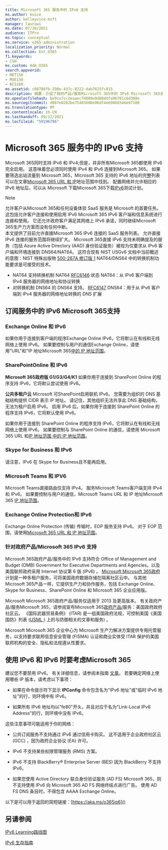 ```yaml
---
title: Microsoft 365 服务中的 IPv6 支持
ms.author: kvice
author: kelleyvice-msft
manager: laurawi
ms.date: 07/28/2021
audience: ITPro
ms.topic: conceptual
ms.service: o365-administration
localization_priority: Normal
ms.collection: Ent_O365
f1.keywords:
- CSH
ms.custom: Adm_O365
search.appverid:
- MET150
- MOE150
- BCS160
ms.assetid: c08786fb-298e-437c-8222-dab7625fc815
description: 摘要：介绍了政府产品/服务Microsoft 365中的 IPv6 Microsoft 365支持。
ms.openlocfilehash: be9ce7cc2eaaec74889e9d88ddfa9b781c6d308e
ms.sourcegitcommit: d08fe0282be75483608e96df4e6986d346e97180
ms.translationtype: MT
ms.contentlocale: zh-CN
ms.lasthandoff: 09/12/2021
ms.locfileid: "59196796"
---
```

# <a name="ipv6-support-in-microsoft-365-services"></a>Microsoft 365 服务中的 IPv6 支持

Microsoft 365同时支持 IPv6 和 IPv4;但是，并非所有Microsoft 365都使用 IPv6 完全启用。 这意味着您必须同时使用 IPv4 和 IPv6 连接到Microsoft 365。 如果要筛选出站流量到 Microsoft 365，Microsoft 365 支持的 IPv6 地址的完整列表可以在文章[Microsoft 365 URL 和 IP](urls-and-ip-address-ranges.md)地址范围中找到。 配置网络并允许相应的 IPv6 地址后，可以从 Microsoft 下载Microsoft 365下载[IPv6](https://go.microsoft.com/fwlink/?LinkId=293447)测试计划。

> [!NOTE]
> 允许客户从Microsoft 365和任何设备体验 SaaS 服务是 Microsoft 的首要任务。 这包括允许客户连接和使用启用 IPv6 Microsoft 365 IPv6 客户端和信息系统进行连接和使用。 它还允许政府客户满足其网络上 IPv6 承诺，同时继续Microsoft 365生产力方案而没有任何中断。  
> 本文提供了目前允许直接Microsoft 365 IPv6 连接的 SaaS 服务列表。 允许直接 IPv6 连接的服务范围将继续扩大。 Microsoft 365直接 IPv6 支持未明确提及的服务（包括 Azure Active Directory (AAD) 身份验证服务）被视为仅要求从 IPv6 客户端和环境连接到 DNS64/NAT64。  这符合现有 NIST USGv6 文档中当前概述的意图：NIST 特殊出版物 [500-267A 修订版 1](https://nvlpubs.nist.gov/nistpubs/specialpublications/NIST.SP.500-267Ar1.pdf) NAT64/DNS64 中的转换机制功能要求是可接受的技术。
> - NAT64 支持转换机制 NAT64 [RFC6146](https://datatracker.ietf.org/doc/html/rfc6146) 状态 NAT64：从 IPv6 客户端到 IPv4 服务器的网络地址和协议转换
> - 对转换机制 DNS64 的 DNS64 支持。 [RFC6147](https://datatracker.ietf.org/doc/html/rfc6147) DNS64：用于从 IPv6 客户端到 IPv4 服务器的网络地址转换的 DNS 扩展

  
## <a name="ipv6-support-in-microsoft-365-subscription-service"></a>订阅服务中的 IPv6 Microsoft 365支持

### <a name="exchange-online-and-ipv6"></a>Exchange Online 和 IPv6

如果你用于连接到客户端的程序Exchange Online IPv6，它将默认在有线和无线网络上使用 IPv6。 如果要控制与用户的通信Exchange Online，请使用"URL"和"IP 地址Microsoft 365[中的 IP 地址范围](urls-and-ip-address-ranges.md)。
  
### <a name="sharepoint-online-and-ipv6"></a>SharePointOnline 和 IPv6

 **Microsoft 365政府版 G1/G3/G4/K1** 如果你用于连接到 SharePoint Online 的程序支持 IPv6，它将默认尝试使用 IPv6。
  
 **公共多租户云** Microsoft 可SharePoint启用联机 IPv6。 您需要为组织的 DNS 基础结构提供 CIDR 表示 IP 地址。 请记住，其他组织无法共享此 DNS 基础结构，无法为租户启用 IPv6。 启用 IPv6 后，如果你用于连接到 SharePoint Online 的程序支持 IPv6，它将默认使用 IPv6。
  
如果你用于连接到 SharePoint Online 的程序支持 IPv6，它将默认在有线和无线网络上使用 IPv6。 如果要控制与 SharePoint Online 的通信，请使用 Microsoft 365 URL 和[IP 地址范围 中的 IP 地址范围](urls-and-ip-address-ranges.md)。
  
 
  
### <a name="skype-for-business-and-ipv6"></a>Skype for Business 和 IPv6

请注意，IPv6 在 Skype for Business且不能再启用。

### <a name="microsoft-teams-and-ipv6"></a>Microsoft Teams 和 IPV6

Microsoft Teams直接路由仅支持 IPv4。 服务Microsoft Teams客户端支持 IPv4 和 IPv6。 如果要控制与用户的通信，Microsoft Teams URL 和 IP 地址Microsoft 365 [IP 地址范围](urls-and-ip-address-ranges.md)。
  
### <a name="exchange-online-protection-and-ipv6"></a>Exchange Online Protection和 IPv6

Exchange Online Protection (传输) 传输时，EOP 服务支持 IPv6。 对于 EOP 范围，请使用[Microsoft 365 URL 和 IP 地址范围](urls-and-ip-address-ranges.md)。
  
### <a name="ipv6-support-for-microsoft-365-government-offerings"></a>针对政府产品/Microsoft 365 IPv6 支持

Microsoft 365政府产品/服务中的 IPv6 支持符合 Office of Management and Budget (OMB) Government for Executive Departments and Agencies，以及美国联邦政府采用 Internet 协议第 6 版 (IPv6) 。 [Microsoft Microsoft 365政府](https://go.microsoft.com/fwlink/p/?LinkId=325414)计划是一种多租户服务，可将美国政府数据存储在隔离社区云中。 与其他Microsoft 365产品一样，它提供生产力和协作服务，包括 Exchange Online、Skype for Business、SharePoint Online 和 Microsoft 365 企业应用版。 

Microsoft Microsoft 365政府产品/服务仅适用于 2013 及更高版本。 有关政府产品/服务Microsoft 365，请参阅宣布Microsoft 365[政府产品/](https://go.microsoft.com/fwlink/p/?LinkId=325414)服务：美国政府政府社区云。 《国际武器贸易条例》 (ITAR) 是一组美国政府法规，可控制美国《美国国防》列表 ([USML ](https://go.microsoft.com/fwlink/p/?LinkId=325415)) 上的与防御相关的文章和服务) 。 

Microsoft Microsoft 365 企业中心为 Microsoft 生产力解决方案提供专用托管服务，以支持要求联邦信息安全管理 (FISMA) 认证和商业实体受 ITAR 保护的美国联邦机构的安全、隐私和法规遵从性要求。
  
## <a name="things-to-consider-when-using-ipv6-and-microsoft-365"></a>使用 IPv6 和 IPv6 时要考虑Microsoft 365

建议您不要禁用 IPv6。 有关详细信息，请参阅本指南 [文章](https://support.microsoft.com/help/929852/guidance-for-configuring-ipv6-in-windows-for-advanced-users)。 若要确定网络上使用哪些 IP 版本，请考虑以下事项：
  
- 如果在命令提示符下显示 **IPConfig** 命令包含名为"IPv6 地址"或"临时 IPv6 地址"的行，则环境中有 IPv6。

- 如果所有 IPv6 地址均以"fe80"开头，并且对应于名为"Link-Local IPv6 Address"的行，则环境中没有 IPv6。

这些注意事项可能适用于你的网络：
  
- 公共订阅服务不支持通过 IPv6 通过信用卡购买。 这不适用于企业政府社区云 (GCC) ，因为政府企业协议 (EA) 许可。

- IPv6 不支持某些权限管理服务 (RMS) 方案。

- IPv6 不支持 BlackBerry® Enterprise Server (BES) 因为 BlackBerry 不支持 IPv6。

- 如果您使用 Active Directory 联合身份验证服务 (AD FS) Microsoft 365，则不支持使用 IPv6 向 Microsoft 365 AD FS 网络终结点进行广告。 使用 AD FS DNS 条目时，不得包含 AAAA Exchange Online。 

以下是可以用于返回的简短链接：[https://aka.ms/o365ip6]()

## <a name="see-also"></a>另请参阅

[IPv6 Learning路线图](/previous-versions/windows/it-pro/windows-server-2008-R2-and-2008/gg250710(v%3dws.10))
  
[IPv6 生存指南](https://social.technet.microsoft.com/wiki/contents/articles/1728.ipv6-survival-guide.aspx)
